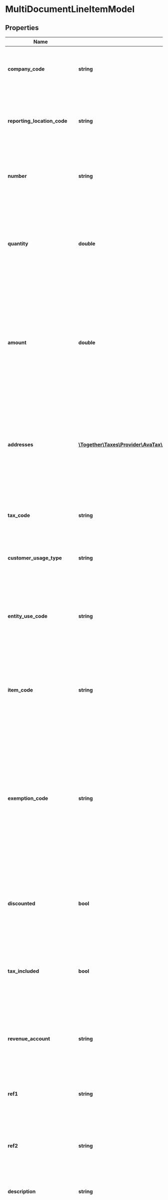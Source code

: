 # MultiDocumentLineItemModel

## Properties
Name | Type | Description | Notes
------------ | ------------- | ------------- | -------------
**company_code** | **string** | Specify the code of the company for this line of transaction.                If you leave this value null, the &#x60;companyCode&#x60; at the root level will be used instead. | [optional] 
**reporting_location_code** | **string** | Sets the sale location code (Outlet ID) for reporting this document to the tax authority.                If you leave this value &#x60;null&#x60;, the &#x60;reportingLocationCode&#x60; at the root level will be used instead. | [optional] 
**number** | **string** | The line number of this line within the document.  This can be any text that is useful to you, such as numeric line numbers, alphabetic line numbers, or other text. | [optional] 
**quantity** | **double** | Quantity of items in this line.  This quantity value should always be a positive value representing the quantity of product that changed hands, even when handling returns or refunds.                If not provided, or if set to zero, the quantity value is assumed to be one (1). | [optional] 
**amount** | **double** | Total amount for this line.  The amount represents the net currency value that changed hands from the customer (represented by the &#x60;customerCode&#x60; field) to the company (represented by the &#x60;companyCode&#x60;) field.                For sale transactions, this value must be positive.  It indicates the amount of money paid by the customer to the company.                For refund or return transactions, this value must be negative. | 
**addresses** | [**\Together\Taxes\Provider\AvaTax\Swagger\Model\AddressesModel**](AddressesModel.md) | The addresses to use for this transaction line.                If you set this value to &#x60;null&#x60;, or if you omit this element from your API call, then instead the transaction  will use the &#x60;addresses&#x60; from the document level.                If you specify any other value besides &#x60;null&#x60;, only addresses specified for this line will be used for this line. | [optional] 
**tax_code** | **string** | Tax Code - System or Custom Tax Code.                You can use your own tax code mapping or standard Avalara tax codes.  For a full list of tax codes, see &#x60;ListTaxCodes&#x60;. | [optional] 
**customer_usage_type** | **string** | DEPRECATED - Date: 10/16/2017, Version: 17.11, Message: Please use &#x60;entityUseCode&#x60; instead. | [optional] 
**entity_use_code** | **string** | Entity Use Code - The client application customer or usage type.  This field allows you to designate a type of usage that  may make this transaction considered exempt by reason of exempt usage.                For a list of entity use codes, see the Definitions API &#x60;ListEntityUseCodes&#x60;. | [optional] 
**item_code** | **string** | Item Code (SKU).  If you provide an &#x60;itemCode&#x60; field, the AvaTax API will look up the item you created with the &#x60;CreateItems&#x60; API call  and use all the information available about that item for this transaction. | [optional] 
**exemption_code** | **string** | The customer Tax Id Number (tax_number) associated with a certificate - Sales tax calculation requests first determine if there is an applicable  ECMS entry available, and will utilize it for exemption processing. If no applicable ECMS entry is available, the AvaTax service  will determine if an Exemption Number field is populated or an Entity/Use Code is included in the sales tax calculation request,  and will perform exemption processing using either of those two options.  Note: This is same as &#39;exemptNo&#39; in TransactionModel. | [optional] 
**discounted** | **bool** | True if the document discount should be applied to this line.  If this value is false, or not provided, discounts will not be  applied to this line even if they are specified on the root &#x60;discount&#x60; element. | [optional] 
**tax_included** | **bool** | Indicates whether the &#x60;amount&#x60; for this line already includes tax.                If this value is &#x60;true&#x60;, the final price of this line including tax will equal the value in &#x60;amount&#x60;.                If this value is &#x60;null&#x60; or &#x60;false&#x60;, the final price will equal &#x60;amount&#x60; plus whatever taxes apply to this line. | [optional] 
**revenue_account** | **string** | Revenue Account (Customer Defined Field).                This field is available for you to use to provide whatever information your implementation requires.  It does not affect tax calculation. | [optional] 
**ref1** | **string** | Ref1 (Customer Defined Field)                This field is available for you to use to provide whatever information your implementation requires.  It does not affect tax calculation. | [optional] 
**ref2** | **string** | Ref2 (Customer Defined Field)                This field is available for you to use to provide whatever information your implementation requires.  It does not affect tax calculation. | [optional] 
**description** | **string** | Item description.                For Streamlined Sales Tax (SST) customers, this field is required if an unmapped &#x60;itemCode&#x60; is used. | [optional] 
**business_identification_no** | **string** | VAT business identification number for the customer for this line item.  If you leave this field empty,  this line item will use whatever business identification number you provided at the transaction level.                If you specify a VAT business identification number for the customer in this transaction and you have also set up  a business identification number for your company during company setup, this transaction will be treated as a  business-to-business transaction for VAT purposes and it will be calculated according to VAT tax rules. | [optional] 
**tax_override** | [**\Together\Taxes\Provider\AvaTax\Swagger\Model\TaxOverrideModel**](TaxOverrideModel.md) | Specifies a tax override for this line. | [optional] 
**parameters** | [**\Together\Taxes\Provider\AvaTax\Swagger\Model\TransactionLineParameterModel[]**](TransactionLineParameterModel.md) | Special parameters that apply to this line within this transaction.                To get a full list of available parameters, please use the &#x60;ListParameters&#x60; API. | [optional] 
**hs_code** | **string** | The Item code for Custom Duty / Global Import tax determination  Harmonized Tariff System code for this transaction.                For a list of harmonized tariff codes, see the Definitions API for harmonized tariff codes. | [optional] 

[[Back to Model list]](../README.md#documentation-for-models) [[Back to API list]](../README.md#documentation-for-api-endpoints) [[Back to README]](../README.md)


